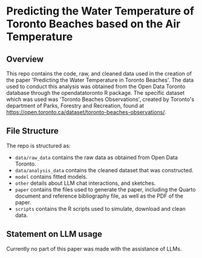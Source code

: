 # Predicting the Water Temperature of Toronto Beaches based on the Air Temperature

## Overview

This repo contains the code, raw, and cleaned data used in the creation of the 
paper 'Predicting the Water Temperature in Toronto Beaches'. The data used 
to conduct this analysis was obtained from the Open Data Toronto database 
through the opendatatoronto R package. The specific dataset which was used was 
'Toronto Beaches Observations', created by Toronto's department of Parks, 
Forestry and Recreation, found at 
https://open.toronto.ca/dataset/toronto-beaches-observations/. 

## File Structure

The repo is structured as:

-   `data/raw_data` contains the raw data as obtained from Open Data Toronto.
-   `data/analysis_data` contains the cleaned dataset that was constructed.
-   `model` contains fitted models. 
-   `other` details about LLM chat interactions, and sketches.
-   `paper` contains the files used to generate the paper, including the Quarto document and reference bibliography file, as well as the PDF of the paper. 
-   `scripts` contains the R scripts used to simulate, download and clean data.


## Statement on LLM usage

Currently no part of this paper was made with the assistance of LLMs. 
